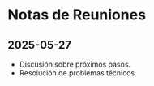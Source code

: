 # Notas de Reuniones

## 2025-05-27
- Discusión sobre próximos pasos.
- Resolución de problemas técnicos.
